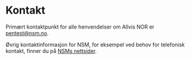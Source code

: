 # Kontakt

Primært kontaktpunkt for alle henvendelser om Allvis NOR er pentest@nsm.no.

Øvrig kontaktinformasjon for NSM, for eksempel ved behov for telefonisk kontakt,
finner du på [NSMs nettsider](https://nsm.no/).
